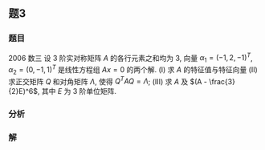 ## 题3
### 题目
2006 数三 
设 3 阶实对称矩阵 $A$ 的各行元素之和均为 3, 向量 $\alpha_1 = (-1, 2, -1)^T$, $\alpha_2 = (0, -1, 1)^T$ 是线性方程组 $Ax = 0$ 的两个解.
(I) 求 $A$ 的特征值与特征向量
(II) 求正交矩阵 $Q$ 和对角矩阵 $\Lambda$, 使得 $Q^T A Q = \Lambda$;
(III) 求 $A$ 及 $(A - \frac{3}{2}E)^6$, 其中 $E$ 为 3 阶单位矩阵.
### 分析

### 解